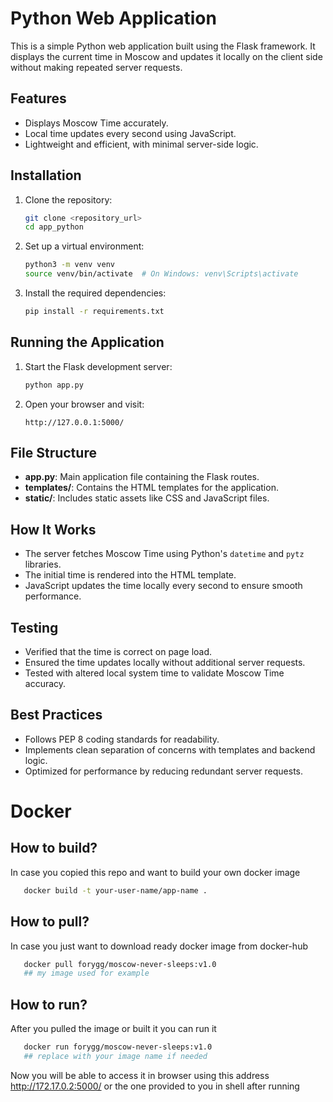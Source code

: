 # Python Web Application

This is a simple Python web application built using the Flask framework. It displays the current time in Moscow and updates it locally on the client side without making repeated server requests.

## Features
- Displays Moscow Time accurately.
- Local time updates every second using JavaScript.
- Lightweight and efficient, with minimal server-side logic.

## Installation

1. Clone the repository:
   ```bash
   git clone <repository_url>
   cd app_python
   ```

2. Set up a virtual environment:
   ```bash
   python3 -m venv venv
   source venv/bin/activate  # On Windows: venv\Scripts\activate
   ```

3. Install the required dependencies:
   ```bash
   pip install -r requirements.txt
   ```

## Running the Application

1. Start the Flask development server:
   ```bash
   python app.py
   ```

2. Open your browser and visit:
   ```
   http://127.0.0.1:5000/
   ```

## File Structure
- **app.py**: Main application file containing the Flask routes.
- **templates/**: Contains the HTML templates for the application.
- **static/**: Includes static assets like CSS and JavaScript files.

## How It Works
- The server fetches Moscow Time using Python's `datetime` and `pytz` libraries.
- The initial time is rendered into the HTML template.
- JavaScript updates the time locally every second to ensure smooth performance.

## Testing
- Verified that the time is correct on page load.
- Ensured the time updates locally without additional server requests.
- Tested with altered local system time to validate Moscow Time accuracy.

## Best Practices
- Follows PEP 8 coding standards for readability.
- Implements clean separation of concerns with templates and backend logic.
- Optimized for performance by reducing redundant server requests.



# Docker
## How to build?
In case you copied this repo and want to build your own docker image
```sh
   docker build -t your-user-name/app-name .
```
## How to pull?
In case you just want to download ready docker image from docker-hub
```sh
   docker pull forygg/moscow-never-sleeps:v1.0 
   ## my image used for example
```
## How to run?
After you pulled the image or built it you can run it
```sh
   docker run forygg/moscow-never-sleeps:v1.0 
   ## replace with your image name if needed
```
Now you will be able to access it in browser using this address http://172.17.0.2:5000/ or the one provided to you in shell after running